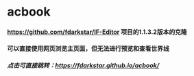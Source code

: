 # acbook
#### https://github.com/fdarkstar/IF-Editor 项目的1.1.3.2版本的克隆
#### 可以直接使用网页浏览主页面，但无法进行预览和查看世界线
##### 点击可直接跳转：https://fdarkstar.github.io/acbook/
